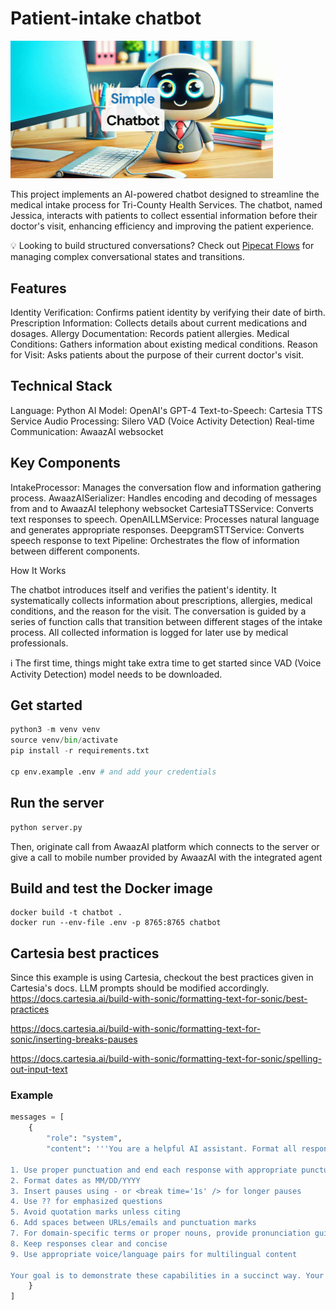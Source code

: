 # Patient-intake chatbot

<img src="image.png" width="420px">

This project implements an AI-powered chatbot designed to streamline the medical intake process for Tri-County Health Services. The chatbot, named Jessica, interacts with patients to collect essential information before their doctor's visit, enhancing efficiency and improving the patient experience.

💡 Looking to build structured conversations? Check out [Pipecat Flows](https://github.com/pipecat-ai/pipecat-flows) for managing complex conversational states and transitions.

## Features

Identity Verification: Confirms patient identity by verifying their date of birth.
Prescription Information: Collects details about current medications and dosages.
Allergy Documentation: Records patient allergies.
Medical Conditions: Gathers information about existing medical conditions.
Reason for Visit: Asks patients about the purpose of their current doctor's visit.

## Technical Stack

Language: Python
AI Model: OpenAI's GPT-4
Text-to-Speech: Cartesia TTS Service
Audio Processing: Silero VAD (Voice Activity Detection)
Real-time Communication: AwaazAI websocket

## Key Components

IntakeProcessor: Manages the conversation flow and information gathering process.
AwaazAISerializer: Handles encoding and decoding of messages from and to AwaazAI telephony websocket
CartesiaTTSService: Converts text responses to speech.
OpenAILLMService: Processes natural language and generates appropriate responses.
DeepgramSTTService: Converts speech response to text
Pipeline: Orchestrates the flow of information between different components.

How It Works

The chatbot introduces itself and verifies the patient's identity.
It systematically collects information about prescriptions, allergies, medical conditions, and the reason for the visit.
The conversation is guided by a series of function calls that transition between different stages of the intake process.
All collected information is logged for later use by medical professionals.

ℹ️ The first time, things might take extra time to get started since VAD (Voice Activity Detection) model needs to be downloaded.

## Get started

```python
python3 -m venv venv
source venv/bin/activate
pip install -r requirements.txt

cp env.example .env # and add your credentials

```

## Run the server

```bash
python server.py
```

Then, originate call from AwaazAI platform which connects to the server or give a call to mobile number provided by AwaazAI with the integrated agent

## Build and test the Docker image

```
docker build -t chatbot .
docker run --env-file .env -p 8765:8765 chatbot
```
## Cartesia best practices

Since this example is using Cartesia, checkout the best practices given in Cartesia's docs. LLM prompts should be modified accordingly.
<https://docs.cartesia.ai/build-with-sonic/formatting-text-for-sonic/best-practices>

<https://docs.cartesia.ai/build-with-sonic/formatting-text-for-sonic/inserting-breaks-pauses>

<https://docs.cartesia.ai/build-with-sonic/formatting-text-for-sonic/spelling-out-input-text>
### Example
```python
messages = [
    {
        "role": "system",
        "content": '''You are a helpful AI assistant. Format all responses following these guidelines:

1. Use proper punctuation and end each response with appropriate punctuation
2. Format dates as MM/DD/YYYY
3. Insert pauses using - or <break time='1s' /> for longer pauses
4. Use ?? for emphasized questions
5. Avoid quotation marks unless citing
6. Add spaces between URLs/emails and punctuation marks
7. For domain-specific terms or proper nouns, provide pronunciation guidance in [brackets]
8. Keep responses clear and concise
9. Use appropriate voice/language pairs for multilingual content

Your goal is to demonstrate these capabilities in a succinct way. Your output will be converted to audio, so maintain natural communication flow. Respond creatively and helpfully, but keep responses brief. Start by introducing yourself.'''
    }
]
```
